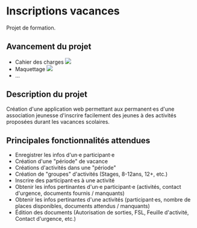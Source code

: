 # Inscriptions vacances

Projet de formation.

## Avancement du projet

- Cahier des charges ![](https://geps.dev/progress/95)
- Maquettage ![](https://geps.dev/progress/60)
- ...

## Description du projet

Création d'une application web permettant aux permanent·es d'une association jeunesse d'inscrire facilement des jeunes à des activités proposées durant les vacances scolaires.

## Principales fonctionnalités attendues

- Enregistrer les infos d'un·e participant·e
- Création d'une "période" de vacance
- Créations d'activités dans une "période"
- Création de "groupes" d'activités (Stages, 8-12ans, 12+, etc.)
- Inscrire des participant·es à une activité
- Obtenir les infos pertinantes d'un·e participant·e (activités, contact d'urgence, documents fournis / manquants)
- Obtenir les infos pertinantes d'une activités (participant·es, nombre de places disponibles, documents attendus / manquants)
- Édition des documents (Autorisation de sorties, FSL, Feuille d'activité, Contact d'urgence, etc.)
